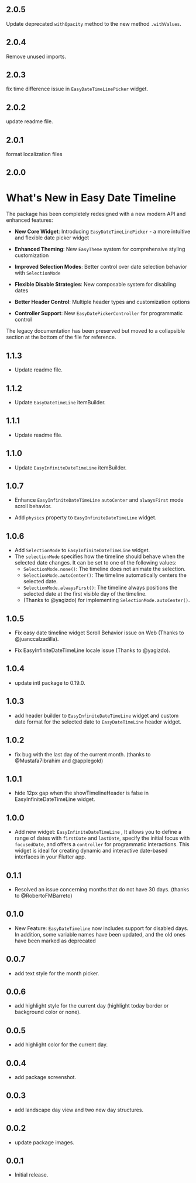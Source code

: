 ## 2.0.5

Update deprecated `withOpacity` method to the new method `.withValues`.

## 2.0.4

Remove unused imports.

## 2.0.3

fix time difference issue in `EasyDateTimeLinePicker` widget.

## 2.0.2

update readme file.

## 2.0.1

format localization files

## 2.0.0

# What's New in Easy Date Timeline

The package has been completely redesigned with a new modern API and enhanced features:

- **New Core Widget**: Introducing `EasyDateTimeLinePicker` - a more intuitive and flexible date picker widget

- **Enhanced Theming**: New `EasyTheme` system for comprehensive styling customization

- **Improved Selection Modes**: Better control over date selection behavior with `SelectionMode`

- **Flexible Disable Strategies**: New composable system for disabling dates

- **Better Header Control**: Multiple header types and customization options

- **Controller Support**: New `EasyDatePickerController` for programmatic control

The legacy documentation has been preserved but moved to a collapsible section at the bottom of the file for reference.

## 1.1.3

- Update readme file.

## 1.1.2

- Update `EasyDateTimeLine` itemBuilder.

## 1.1.1

- Update readme file.

## 1.1.0

- Update `EasyInfiniteDateTimeLine` itemBuilder.

## 1.0.7

- Enhance `EasyInfiniteDateTimeLine` `autoCenter` and `alwaysFirst` mode scroll behavior.

- Add `physics` property to `EasyInfiniteDateTimeLine` widget.

## 1.0.6

- Add `SelectionMode` to `EasyInfiniteDateTimeLine` widget.
- The `selectionMode` specifies how the timeline should behave when the selected date changes.
  It can be set to one of the following values:
  - `SelectionMode.none()`: The timeline does not animate the selection.
  - `SelectionMode.autoCenter()`: The timeline automatically centers the selected date.
  - `SelectionMode.alwaysFirst()`: The timeline always positions the selected date at the first visible day of the timeline.
  - (Thanks to @yagizdo) for implementing `SelectionMode.autoCenter()`.

## 1.0.5

- Fix easy date timeline widget Scroll Behavior issue on Web (Thanks to @juanccalzadilla).

- Fix EasyInfiniteDateTimeLine locale issue (Thanks to @yagizdo).

## 1.0.4

- update intl package to 0.19.0.

## 1.0.3

- add header builder to `EasyInfiniteDateTimeLine` widget and custom date format for the selected date to `EasyDateTimeLine` header widget.

## 1.0.2

- fix bug with the last day of the current month. (thanks to @Mustafa7Ibrahim and @applegold)

## 1.0.1

- hide 12px gap when the showTimelineHeader is false in EasyInfiniteDateTimeLine widget.

## 1.0.0

- Add new widget: `EasyInfiniteDateTimeLine` , It allows you to define a range of dates with `firstDate` and `lastDate`, specify the initial focus with `focusedDate`, and offers a `controller` for programmatic interactions. This widget is ideal for creating dynamic and interactive date-based interfaces in your Flutter app.

## 0.1.1

- Resolved an issue concerning months that do not have 30 days. (thanks to @RobertoFMBarreto)

## 0.1.0

- New Feature: `EasyDateTimeline` now includes support for disabled days. In addition, some variable names have been updated, and the old ones have been marked as deprecated

## 0.0.7

- add text style for the month picker.

## 0.0.6

- add highlight style for the current day (highlight today border or background color or none).

## 0.0.5

- add highlight color for the current day.

## 0.0.4

- add package screenshot.

## 0.0.3

- add landscape day view and two new day structures.

## 0.0.2

- update package images.

## 0.0.1

- Initial release.
